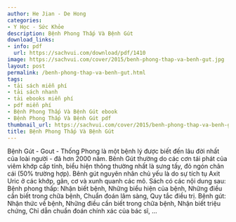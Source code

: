 ```yaml
---
author: He Jian - De Hong
categories:
- Y Học - Sức Khỏe
description: Bệnh Phong Thấp Và Bệnh Gút
download_links:
- info: pdf
  url: https://sachvui.com/download/pdf/1410
image: https://sachvui.com/cover/2015/benh-phong-thap-va-benh-gut.jpg
layout: post
permalink: /benh-phong-thap-va-benh-gut.html
tags:
- tải sách miễn phí
- tải sách nhanh
- tải ebooks miễn phí
- pdf miễn phí
- Bệnh Phong Thấp Và Bệnh Gút ebook
- Bệnh Phong Thấp Và Bệnh Gút pdf
thumbnail_url: https://sachvui.com/cover/2015/benh-phong-thap-va-benh-gut.jpg
title: Bệnh Phong Thấp Và Bệnh Gút
---
```


 <div class="item-desc text-justify"> Bệnh Gút - Gout - Thống Phong là một bệnh lý được biết đến lâu đời nhất của loài người - đã hơn 2000 năm. Bênh Gút thường do các cơn tái phát của viêm khớp cấp tính, biểu hiện thông thường nhất là sưng tấy, đỏ ngón chân cái (50% trường hợp). Bênh gút nguyên nhân chủ yếu là do sự tích tụ Axit Uric ở các khớp, gân, cơ và xunh quanh các mô. Sách có các nội dung sau: Bệnh phong thấp: Nhận biết bệnh, Những biểu hiện của bệnh, Những điều cần biết trong chữa bệnh, Chuẩn đoán lâm sàng, Quy tắc điều trị. Bệnh gút: Nhận thức về bệnh, Những điều cần biết trong chữa bệnh, Nhận biết triệu chứng, Chỉ dẫn chuẩn đoán chính xác của bác sĩ, ... </div>